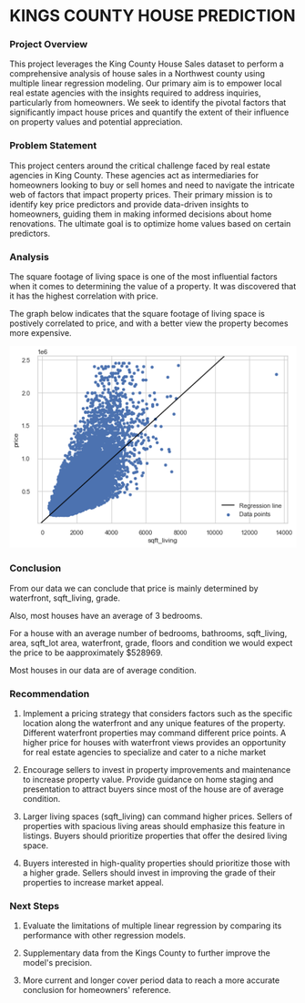 # KINGS COUNTY HOUSE PREDICTION

### Project Overview

This project leverages the King County House Sales dataset to perform a comprehensive analysis of house sales in a Northwest county using multiple linear regression modeling. Our primary aim is to empower local real estate agencies with the insights required to address inquiries, particularly from homeowners. We seek to identify the pivotal factors that significantly impact house prices and quantify the extent of their influence on property values and potential appreciation.

### Problem Statement

This project centers around the critical challenge faced by real estate agencies in King County. These agencies act as intermediaries for homeowners looking to buy or sell homes and need to navigate the intricate web of factors that impact property prices. Their primary mission is to identify key price predictors and provide data-driven insights to homeowners, guiding them in making informed decisions about home renovations. The ultimate goal is to optimize home values based on certain predictors.

### Analysis

The square footage of living space is one of the most influential factors when it comes to determining the value of a property. It was discovered that it has the highest correlation with price.

The graph below indicates that the square footage of living space is postively correlated to price, and with a better view the property becomes more expensive.

![Alt text](image.png)

### Conclusion
From our data we can conclude that price is mainly determined by waterfront, sqft_living, grade.

Also, most houses have an average of 3 bedrooms.

For a house with an average number of bedrooms, bathrooms, sqft_living,  area, sqft_lot area, waterfront, grade, floors and condition we would expect the price to be aapproximately $528969. 

Most houses in our data are of average condition.

### Recommendation

1. Implement a pricing strategy that considers factors such as the specific location along the waterfront and any unique features of the property. Different waterfront properties may command different price points. A higher price for houses with waterfront views provides an opportunity for real estate agencies to specialize and cater to a niche market
 
 2. Encourage sellers to invest in property improvements and maintenance to increase property value. Provide guidance on home staging and presentation to attract buyers since most of the house are of average condition.

 3. Larger living spaces (sqft_living) can command higher prices. Sellers of properties with spacious living areas should emphasize this feature in listings. Buyers should prioritize properties that offer the desired living space.

 4. Buyers interested in high-quality properties should prioritize those with a higher grade. Sellers should invest in improving the grade of their properties to increase market appeal.

 ### Next Steps

1. Evaluate the limitations of multiple linear regression by comparing its performance with other regression models.

2. Supplementary data from the Kings County to further improve the model's precision.

3. More current and longer cover period data to reach a more accurate conclusion for homeowners' reference.
